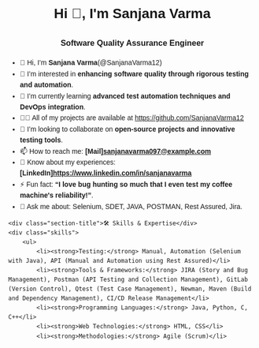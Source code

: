 <h1 align="center">Hi 👋, I'm Sanjana Varma</h1>
<h3 align="center">Software Quality Assurance Engineer</h3>

- 👋 Hi, I’m **Sanjana Varma**(@SanjanaVarma12) 
- 👀 I’m interested in **enhancing software quality through rigorous testing and automation**.
- 🌱 I’m currently learning **advanced test automation techniques and DevOps integration**.
- 👨‍💻 All of my projects are available at https://github.com/SanjanaVarma12
- 💞️ I’m looking to collaborate on **open-source projects and innovative testing tools**.
- 📫 How to reach me: **[Mail]sanjanavarma097@example.com**
- 📄 Know about my experiences: **[LinkedIn]https://www.linkedin.com/in/sanjanavarma**
- ⚡ Fun fact: **“I love bug hunting so much that I even test my coffee machine's reliability!”**.
- 💬 Ask me about: Selenium, SDET, JAVA, POSTMAN, Rest Assured, Jira.

<head>
    <meta charset="UTF-8">
    <meta name="viewport" content="width=device-width, initial-scale=1.0">
    <style>
        body {
            font-family: Arial, sans-serif;
            line-height: 1.6;
        }
        .section-title {
            font-size: 1.2em;
            font-weight: bold;
            margin-top: 20px;
        }
        .skills, .achievements, .education {
            margin-left: 20px;
        }
        .skills ul, .achievements ul {
            list-style-type: none;
            padding: 0;
        }
        .skills li, .achievements li {
            margin-bottom: 10px;
        }
    </style>
    <title>Profile</title>
</head>
<body>

    <div class="section-title">🛠 Skills & Expertise</div>
    <div class="skills">
        <ul>
            <li><strong>Testing:</strong> Manual, Automation (Selenium with Java), API (Manual and Automation using Rest Assured)</li>
            <li><strong>Tools & Frameworks:</strong> JIRA (Story and Bug Management), Postman (API Testing and Collection Management), GitLab (Version Control), Qtest (Test Case Management), Newman, Maven (Build and Dependency Management), CI/CD Release Management</li>
            <li><strong>Programming Languages:</strong> Java, Python, C, C++</li>
            <li><strong>Web Technologies:</strong> HTML, CSS</li>
            <li><strong>Methodologies:</strong> Agile (Scrum)</li>
           

<!---
SanjanaVarma12/SanjanaVarma12 is a ✨ special ✨ repository because its `README.md` (this file) appears on your GitHub profile.
You can click the Preview link to take a look at your changes.
--->

